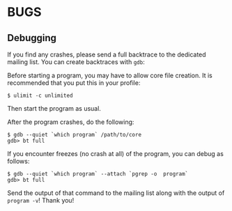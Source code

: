 BUGS
====

Debugging
---------
If you find any crashes, please send a full backtrace to the dedicated mailing list.
You can create backtraces with `gdb`:

Before starting a program, you may have to allow core file creation. It is
recommended that you put this in your profile:

    $ ulimit -c unlimited

Then start the program as usual.

After the program crashes, do the following:

    $ gdb --quiet `which program` /path/to/core
    gdb> bt full

If you encounter freezes (no crash at all) of the program, you can debug as follows:

    $ gdb --quiet `which program` --attach `pgrep -o  program`
    gdb> bt full

Send the output of that command to the mailing list along with the output of
`program -v`! Thank you!

